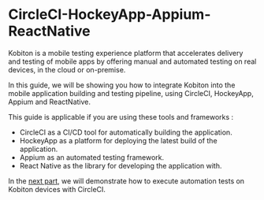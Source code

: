 #  CircleCI-HockeyApp-Appium-ReactNative

Kobiton is a mobile testing experience platform that accelerates delivery and testing of mobile apps by offering manual and automated testing on real devices, in the cloud or on-premise.

In this guide, we will be showing you how to integrate Kobiton into the mobile application building and testing pipeline, using CircleCI, HockeyApp, Appium and ReactNative.

This guide is applicable if you are using these tools and frameworks :
- CircleCI as a CI/CD tool for automatically building the application.
- HockeyApp as a platform for deploying the latest build of the application.
- Appium as an automated testing framework.
- React Native as the library for developing the application with.

In the [next part](./Integrate-Kobiton.md), we will demonstrate how to execute automation tests on Kobiton devices with CircleCI.